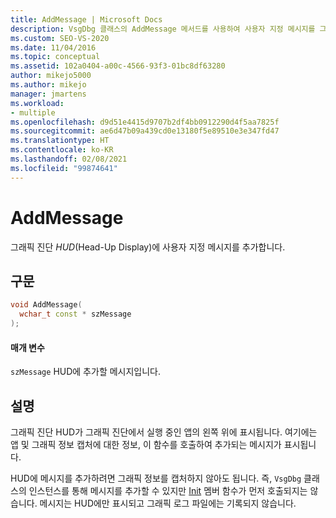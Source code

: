 ```yaml
---
title: AddMessage | Microsoft Docs
description: VsgDbg 클래스의 AddMessage 메서드를 사용하여 사용자 지정 메시지를 그래픽 진단 HUD(Head-Up Display)에 추가합니다.
ms.custom: SEO-VS-2020
ms.date: 11/04/2016
ms.topic: conceptual
ms.assetid: 102a0404-a00c-4566-93f3-01bc8df63280
author: mikejo5000
ms.author: mikejo
manager: jmartens
ms.workload:
- multiple
ms.openlocfilehash: d9d51e4415d9707b2df4bb0912290d4f5aa7825f
ms.sourcegitcommit: ae6d47b09a439cd0e13180f5e89510e3e347fd47
ms.translationtype: HT
ms.contentlocale: ko-KR
ms.lasthandoff: 02/08/2021
ms.locfileid: "99874641"
---
```

# <a name="addmessage"></a>AddMessage
그래픽 진단 *HUD*(Head-Up Display)에 사용자 지정 메시지를 추가합니다.

## <a name="syntax"></a>구문

```C++
void AddMessage(
  wchar_t const * szMessage
);
```

#### <a name="parameters"></a>매개 변수
 `szMessage` HUD에 추가할 메시지입니다.

## <a name="remarks"></a>설명
 그래픽 진단 HUD가 그래픽 진단에서 실행 중인 앱의 왼쪽 위에 표시됩니다. 여기에는 앱 및 그래픽 정보 캡처에 대한 정보, 이 함수를 호출하여 추가되는 메시지가 표시됩니다.

 HUD에 메시지를 추가하려면 그래픽 정보를 캡처하지 않아도 됩니다. 즉, `VsgDbg` 클래스의 인스턴스를 통해 메시지를 추가할 수 있지만 [Init](init.md) 멤버 함수가 먼저 호출되지는 않습니다. 메시지는 HUD에만 표시되고 그래픽 로그 파일에는 기록되지 않습니다.